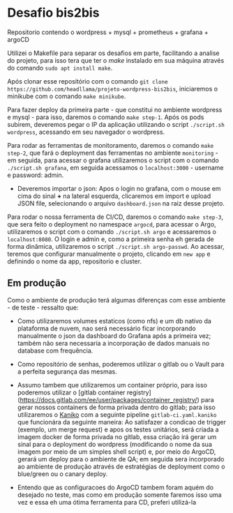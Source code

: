 # Desafio bis2bis
Repositorio contendo o wordpress + mysql + prometheus + grafana + argoCD

Utilizei o Makefile para separar os desafios em parte, facilitando a analise do projeto, para isso tera que ter o *make* instalado em sua máquina através do comando `sudo apt install make`.

Após clonar esse repositório com o comando `git clone https://github.com/headllama/projeto-wordpress-bis2bis`, iniciaremos o minikube com o comando `make minikube`. 

Para fazer deploy da primeira parte - que constitui no ambiente wordpress e mysql - para isso, daremos o comando `make step-1`. Após os pods subirem, deveremos pegar o IP da aplicação utilizando o script `./script.sh wordpress`, acessando em seu navegador o wordpress.

Para rodar as ferramentas de monitoramento, daremos o comando `make step-2`, que fará o deployment das ferramentas no ambiente `monitoring` - em seguida, para acessar o grafana utilizaremos o script com o comando `./script.sh grafana`, em seguida acessamos o `localhost:3000` - username e password: admin. 
- Deveremos importar o json: Apos o login no grafana, com o mouse em cima do sinal **+** na lateral esquerda, clicaremos em import e upload JSON file, selecionando o arquivo `dashboard.json` na raiz desse projeto. 

Para rodar o nossa ferramenta de CI/CD, daremos o comando `make step-3`, que sera feito o deployment no namespace `argocd`, para acessar o Argo, utilizaremos o script com o comando `./script.sh argo` e acessaremos o `localhost:8080`. O login e admin e, como a primeira senha eh gerada de forma dinâmica, utilizaremos o script `./script.sh argo-passwd`. Ao acessar, teremos que configurar manualmente o projeto, clicando em `new app` e definindo o nome da app, repositorio e cluster.


## Em produção
Como o ambiente de produção terá algumas diferenças com esse ambiente - de teste - ressalto que:

- Como utilizaremos volumes estaticos (como nfs) e um db nativo da plataforma de nuvem, nao será necessário ficar incorporando manualmente o json da dashboard do Grafana após a primeira vez; também não sera necessaria a incorporação de dados manuais no database com frequência.

- Como repositório de senhas, poderemos utilizar o gitlab ou o Vault para a perfeita segurança das mesmas.

- Assumo tambem que utilizaremos um container próprio, para isso poderemos utilizar o [gitlab container registry] (https://docs.gitlab.com/ee/user/packages/container_registry/) para gerar nossos containers de forma privada dentro do gitlab; para isso utilizaremos o [Kaniko](https://github.com/GoogleContainerTools/kaniko) com a seguinte pipeline `gitlab-ci.yaml.kaniko` que funcionára da seguinte maneira: Ao satisfazer a condicao de trigger (exemplo, um merge request) e apos os testes unitários, será criada a imagem docker de forma privada no gitlab, essa criação irá gerar um sinal para o deployment do wordpress (modificando o nome da sua imagem por meio de um simples shell script) e, por meio do ArgoCD, gerará um deploy para o ambiente de QA; em seguida sera incorporado ao ambiente de produção através de estratégias de deployment como o blue/green ou o canary deploy.

- Entendo que as configuracoes do ArgoCD tambem foram aquém do desejado no teste, mas como em produção somente faremos isso uma vez e essa eh uma ótima ferramenta para CD, preferi utilizá-la
